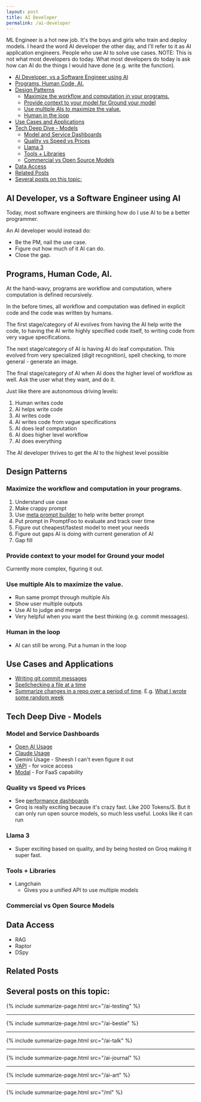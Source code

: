 ```yaml
---
layout: post
title: AI Developer
permalink: /ai-developer
---
```


ML Engineer is a hot new job. It's the boys and girls who train and deploy models. I heard the word AI developer the other day, and I'll refer to it as AI application engineers. People who use AI to solve use cases. NOTE: This is not what most developers do today. What most developers do today is ask how can AI do the things I would have done (e.g. write the function).

<!-- prettier-ignore-start -->
<!-- vim-markdown-toc GFM -->

- [AI Developer, vs a Software Engineer using AI](#ai-developer-vs-a-software-engineer-using-ai)
- [Programs, Human Code, AI.](#programs-human-code-ai)
- [Design Patterns](#design-patterns)
    - [Maximize the workflow and computation in your programs.](#maximize-the-workflow-and-computation-in-your-programs)
    - [Provide context to your model for Ground your model](#provide-context-to-your-model-for-ground-your-model)
    - [Use multiple AIs to maximize the value.](#use-multiple-ais-to-maximize-the-value)
    - [Human in the loop](#human-in-the-loop)
- [Use Cases and Applications](#use-cases-and-applications)
- [Tech Deep Dive - Models](#tech-deep-dive---models)
    - [Model and Service Dashboards](#model-and-service-dashboards)
    - [Quality vs Speed vs Prices](#quality-vs-speed-vs-prices)
    - [Llama 3](#llama-3)
    - [Tools + Libraries](#tools--libraries)
    - [Commercial vs Open Source Models](#commercial-vs-open-source-models)
- [Data Access](#data-access)
- [Related Posts](#related-posts)
- [Several posts on this topic:](#several-posts-on-this-topic)

<!-- vim-markdown-toc -->
<!-- prettier-ignore-end -->

## AI Developer, vs a Software Engineer using AI

Today, most software engineers are thinking how do I use AI to be a better programmer.

An AI developer would instead do:

- Be the PM, nail the use case.
- Figure out how much of it AI can do.
- Close the gap.

## Programs, Human Code, AI.

At the hand-wavy, programs are workflow and computation, where computation is defined recursively.

In the before times, all workflow and computation was defined in explicit code and the code was written by humans.

The first stage/category of AI evolves from having the AI help write the code, to having the AI write highly specified code itself, to writing code from very vague specifications.

The next stage/category of AI is having AI do leaf computation. This evolved from very specialized (digit recognition), spell checking, to more general - generate an image.

The final stage/category of AI when AI does the higher level of workflow as well. Ask the user what they want, and do it.

Just like there are autonomous driving levels:

1. Human writes code
2. AI helps write code
3. AI writes code
4. AI writes code from vague specifications
5. AI does leaf computation
6. AI does higher level workflow
7. AI does everything

The AI developer thrives to get the AI to the highest level possible

## Design Patterns

### Maximize the workflow and computation in your programs.

1. Understand use case
2. Make crappy prompt
3. Use [meta prompt builder](https://docs.anthropic.com/claude/docs/helper-metaprompt-experimental) to help write better prompt
4. Put prompt in PromptFoo to evaluate and track over time
5. Figure out cheapest/fastest model to meet your needs
6. Figure out gaps AI is doing with current generation of AI
7. Gap fill

### Provide context to your model for Ground your model

Currently more complex, figuring it out.

### Use multiple AIs to maximize the value.

- Run same prompt through multiple AIs
- Show user multiple outputs
- Use AI to judge and merge
- Very helpful when you want the best thinking (e.g. commit messages).

### Human in the loop

- AI can still be wrong. Put a human in the loop

## Use Cases and Applications

- [Writing git commit messages](https://github.com/idvorkin/nlp/blob/312cee852d96173751c6eaf83dd8bb3299603f13/commit.py?plain=1#L19)
- [Spellchecking a file at a time](https://github.com/idvorkin/nlp/blob/312cee852d96173751c6eaf83dd8bb3299603f13/gpt3.py#L748)
- [Summarize changes in a repo over a period of time](https://github.com/idvorkin/nlp/blob/312cee852d96173751c6eaf83dd8bb3299603f13/commit.py#L19). E.g. [What I wrote some random week](https://gist.github.com/idvorkin/a701075a10d98dc41768765bc5b567ca)

## Tech Deep Dive - Models

### Model and Service Dashboards

- [Open AI Usage](https://platform.openai.com/usage)
- [Claude Usage](https://console.anthropic.com/settings/usage)
- Gemini Usage - Sheesh I can't even figure it out
- [VAPI](https://dashboard.vapi.ai/billing) - for voice access
- [Modal](https://modal.com/settings/idvorkin/usage) - For FaaS capability

### Quality vs Speed vs Prices

- See [performance dashboards](https://artificialanalysis.ai/models/gpt-4-turbo)
- Groq is really exciting because it's crazy fast. Like 200 Tokens/S. But it can only run open source models, so much less useful. Looks like it can run

### Llama 3

- Super exciting based on quality, and by being hosted on Groq making it super fast.

### Tools + Libraries

- Langchain
  - Gives you a unified API to use multiple models

### Commercial vs Open Source Models

## Data Access

- RAG
- Raptor
- DSpy

## Related Posts

## Several posts on this topic:

{% include summarize-page.html src="/ai-testing" %}

---

{% include summarize-page.html src="/ai-bestie" %}

---

{% include summarize-page.html src="/ai-talk" %}

---

{% include summarize-page.html src="/ai-journal" %}

---

{% include summarize-page.html src="/ai-art" %}

---

{% include summarize-page.html src="/ml" %}
